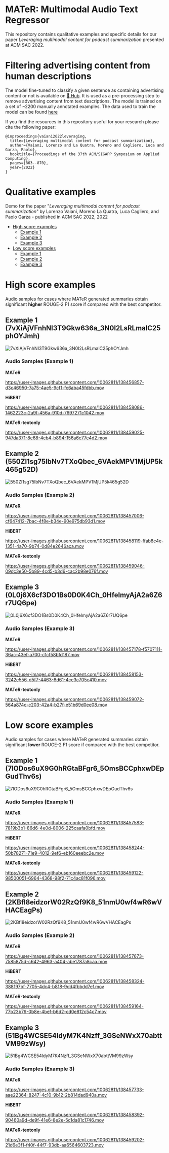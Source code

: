 # MATeR: Multimodal Audio Text Regressor

This repository contains qualitative examples and specific details for our paper _Leveraging multimodal content for podcast summarization_ presented at ACM SAC 2022.


# Filtering advertising content from human descriptions

The model fine-tuned to classify a given sentence as containing advertising content or not is available on [🤗 Hub](https://huggingface.co/morenolq/spotify-podcast-advertising-classification). It is used as a pre-processing step to remove advertising content from text descriptions.
The model is trained on a set of ~2200 manually annotated examples. The data used to train the model can be found [here](./description_sentences_classification.tsv)

If you find the resources in this repository useful for your research please cite the following paper:

```
@inproceedings{vaiani2022leveraging,
  title={Leveraging multimodal content for podcast summarization},
  author={Vaiani, Lorenzo and La Quatra, Moreno and Cagliero, Luca and Garza, Paolo},
  booktitle={Proceedings of the 37th ACM/SIGAPP Symposium on Applied Computing},
  pages={863--870},
  year={2022}
}
```

# Qualitative examples
Demo for the paper "_Leveraging multimodal content for podcast summarization_" by Lorenzo Vaiani, Moreno La Quatra, Luca Cagliero, and Paolo Garza - published in ACM SAC 2022, 2022

- [High score examples](#high-score-examples)
  - [Example 1](#example-1-7vxiajvfnhni3t9gkw636a_3n0i2lsrlmalc25phoyjmh)
  - [Example 2](#example-2-550ZI1sg75lbNv7TXoQbec_6VAekMPV1MjUP5k465g52D)
  - [Example 3](#example-3-0L0j6X6cf3DO1Bs0D0K4Ch_0HfelmyAjA2a6Z6r7UQ6pe)
- [Low score examples](#low-score-examples)
  - [Example 1](#example-1-7lODos6uX9G0hRGtaBFgr6_5OmsBCCphxwDEpGudThv6s)
  - [Example 2](#example-2-2KBfl8eidzorW02RzQf9K8_51nmU0wf4wR6wVHACEagPs)
  - [Example 3](#example-3-51Bg4WCSE54ldyM7K4Nzff_3GSeNWxX70abttVM99zWsy)

# High score examples

Audio samples for cases where MATeR generated summaries obtain significant **higher** ROUGE-2 F1 score if compared with the best competitor. 


## Example 1 (7vXiAjVFnhNI3T9Gkw636a_3N0I2LsRLmalC25phOYJmh)

![7vXiAjVFnhNI3T9Gkw636a_3N0I2LsRLmalC25phOYJmh](images/7vXiAjVFnhNI3T9Gkw636a_3N0I2LsRLmalC25phOYJmh.jpg)


### Audio Samples (Example 1)

**MATeR**

https://user-images.githubusercontent.com/10062811/138456857-d3c46950-7a75-4ae5-9cf1-fc6aba45fdbb.mov

**HiBERT**

https://user-images.githubusercontent.com/10062811/138458086-1462223c-2a9f-456a-910d-7697271c1042.mov

**MATeR-textonly**

https://user-images.githubusercontent.com/10062811/138459025-947da371-8e68-4cb4-b894-156a6c77e4d2.mov

## Example 2 (550ZI1sg75lbNv7TXoQbec_6VAekMPV1MjUP5k465g52D)

![550ZI1sg75lbNv7TXoQbec_6VAekMPV1MjUP5k465g52D](images/550ZI1sg75lbNv7TXoQbec_6VAekMPV1MjUP5k465g52D.jpg)

### Audio Samples (Example 2)

**MATeR**

https://user-images.githubusercontent.com/10062811/138457006-cf647412-7bac-4f8e-b34e-90e975db93d1.mov


**HiBERT**

https://user-images.githubusercontent.com/10062811/138458119-ffab8c4e-1351-4a70-9b74-0d84e2646aca.mov


**MATeR-textonly**

https://user-images.githubusercontent.com/10062811/138459046-09dc3e50-5b89-4cd5-b3d6-cac2b98e076f.mov

## Example 3 (0L0j6X6cf3DO1Bs0D0K4Ch_0HfelmyAjA2a6Z6r7UQ6pe)

![0L0j6X6cf3DO1Bs0D0K4Ch_0HfelmyAjA2a6Z6r7UQ6pe](images/0L0j6X6cf3DO1Bs0D0K4Ch_0HfelmyAjA2a6Z6r7UQ6pe.jpg)


### Audio Samples (Example 3)

**MATeR**

https://user-images.githubusercontent.com/10062811/138457178-f5707111-36ac-43ef-a700-c1cf58bfd187.mov

**HiBERT**

https://user-images.githubusercontent.com/10062811/138458153-3242e556-d5f7-4463-8d61-4ce3c705c410.mov


**MATeR-textonly**

https://user-images.githubusercontent.com/10062811/138459072-564a874c-c203-42a4-b27f-e51b69d0ee08.mov





# Low score examples

Audio samples for cases where MATeR generated summaries obtain significant **lower** ROUGE-2 F1 score if compared with the best competitor. 


## Example 1 (7lODos6uX9G0hRGtaBFgr6_5OmsBCCphxwDEpGudThv6s)

![7lODos6uX9G0hRGtaBFgr6_5OmsBCCphxwDEpGudThv6s](images/7lODos6uX9G0hRGtaBFgr6_5OmsBCCphxwDEpGudThv6s.jpg)

### Audio Samples (Example 1)

**MATeR**

https://user-images.githubusercontent.com/10062811/138457583-7819b3b1-86d6-4e0d-8006-225caafa0bfd.mov

**HiBERT**

https://user-images.githubusercontent.com/10062811/138458244-50b78271-71e9-4012-9ef6-eb160eeebc2e.mov


**MATeR-textonly**

https://user-images.githubusercontent.com/10062811/138459122-98500051-6964-4368-98f2-71c4ac81f096.mov


## Example 2 (2KBfl8eidzorW02RzQf9K8_51nmU0wf4wR6wVHACEagPs)

![2KBfl8eidzorW02RzQf9K8_51nmU0wf4wR6wVHACEagPs](images/2KBfl8eidzorW02RzQf9K8_51nmU0wf4wR6wVHACEagPs.jpg)

### Audio Samples (Example 2)

**MATeR**

https://user-images.githubusercontent.com/10062811/138457673-7585875d-c642-4963-a404-abe1787a8caa.mov


**HiBERT**

https://user-images.githubusercontent.com/10062811/138458324-388197bf-7705-4dc4-b818-9dd4fbbdd7ef.mov


**MATeR-textonly**

https://user-images.githubusercontent.com/10062811/138459164-77b23b79-0b8e-4bef-b6d2-cd0e812c54c7.mov


## Example 3 (51Bg4WCSE54ldyM7K4Nzff_3GSeNWxX70abttVM99zWsy)

![51Bg4WCSE54ldyM7K4Nzff_3GSeNWxX70abttVM99zWsy](images/51Bg4WCSE54ldyM7K4Nzff_3GSeNWxX70abttVM99zWsy.jpg)

### Audio Samples (Example 3)

**MATeR**

https://user-images.githubusercontent.com/10062811/138457733-aae22364-8247-4c10-9b12-2b814dad940a.mov

**HiBERT**

https://user-images.githubusercontent.com/10062811/138458392-90460a9d-de9f-41e6-8e2e-5c1da81c1746.mov


**MATeR-textonly**

https://user-images.githubusercontent.com/10062811/138459202-21d6e3f1-f40f-44f7-93db-aa6564603723.mov


